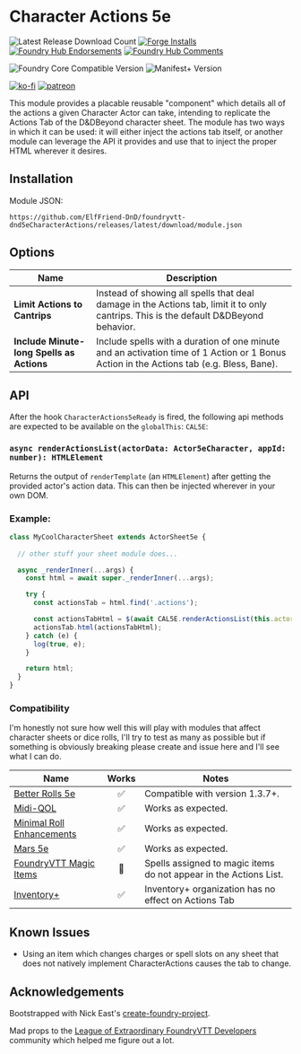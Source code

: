 # Character Actions 5e

![Latest Release Download Count](https://img.shields.io/badge/dynamic/json?label=Downloads@latest&query=assets%5B1%5D.download_count&url=https%3A%2F%2Fapi.github.com%2Frepos%2FElfFriend-DnD%2Ffoundryvtt-dnd5eCharacterActions%2Freleases%2Flatest)
[![Forge Installs](https://img.shields.io/badge/dynamic/json?label=Forge%20Installs&query=package.installs&suffix=%25&url=https%3A%2F%2Fforge-vtt.com%2Fapi%2Fbazaar%2Fpackage%2Fcharacter-actions-list-5e&colorB=4aa94a)](https://forge-vtt.com/bazaar#package=character-actions-list-5e)
[![Foundry Hub Endorsements](https://img.shields.io/endpoint?logoColor=white&url=https%3A%2F%2Fwww.foundryvtt-hub.com%2Fwp-json%2Fhubapi%2Fv1%2Fpackage%2Fcharacter-actions-list-5e%2Fshield%2Fendorsements)](https://www.foundryvtt-hub.com/package/character-actions-list-5e/)
[![Foundry Hub Comments](https://img.shields.io/endpoint?logoColor=white&url=https%3A%2F%2Fwww.foundryvtt-hub.com%2Fwp-json%2Fhubapi%2Fv1%2Fpackage%2Fcharacter-actions-list-5e%2Fshield%2Fcomments)](https://www.foundryvtt-hub.com/package/character-actions-list-5et/)


![Foundry Core Compatible Version](https://img.shields.io/badge/dynamic/json.svg?url=https%3A%2F%2Fraw.githubusercontent.com%2FElfFriend-DnD%2Ffoundryvtt-dnd5eCharacterActions%2Fmain%2Fsrc%2Fmodule.json&label=Foundry%20Version&query=$.compatibleCoreVersion&colorB=orange)
![Manifest+ Version](https://img.shields.io/badge/dynamic/json.svg?url=https%3A%2F%2Fraw.githubusercontent.com%2FElfFriend-DnD%2Ffoundryvtt-dnd5eCharacterActions%2Fmain%2Fsrc%2Fmodule.json&label=Manifest%2B%20Version&query=$.manifestPlusVersion&colorB=blue)


[![ko-fi](https://img.shields.io/badge/-buy%20me%20a%20coke-%23FF5E5B)](https://ko-fi.com/elffriend)
[![patreon](https://img.shields.io/badge/-patreon-%23FF424D)](https://www.patreon.com/ElfFriend_DnD)


This module provides a placable reusable "component" which details all of the actions a given Character Actor can take, intending to replicate the Actions Tab of the D&DBeyond character sheet. The module has two ways in which it can be used: it will either inject the actions tab itself, or another module can leverage the API it provides and use that to inject the proper HTML wherever it desires.

## Installation

Module JSON:

```
https://github.com/ElfFriend-DnD/foundryvtt-dnd5eCharacterActions/releases/latest/download/module.json
```

## Options

| **Name**                                  | Description                                                                                                                              |
| ----------------------------------------- | ---------------------------------------------------------------------------------------------------------------------------------------- |
| **Limit Actions to Cantrips**             | Instead of showing all spells that deal damage in the Actions tab, limit it to only cantrips. This is the default D&DBeyond behavior.    |
| **Include Minute-long Spells as Actions** | Include spells with a duration of one minute and an activation time of 1 Action or 1 Bonus Action in the Actions tab (e.g. Bless, Bane). |

## API

After the hook `CharacterActions5eReady` is fired, the following api methods are expected to be available on the `globalThis`: `CAL5E`:

### `async renderActionsList(actorData: Actor5eCharacter, appId: number): HTMLElement`

Returns the output of `renderTemplate` (an `HTMLElement`) after getting the provided actor's action data. This can then be injected wherever in your own DOM.

### Example:

```ts
class MyCoolCharacterSheet extends ActorSheet5e {
  
  // other stuff your sheet module does...

  async _renderInner(...args) {
    const html = await super._renderInner(...args);

    try {
      const actionsTab = html.find('.actions');

      const actionsTabHtml = $(await CAL5E.renderActionsList(this.actor));
      actionsTab.html(actionsTabHtml);
    } catch (e) {
      log(true, e);
    }

    return html;
  }
}
```


### Compatibility

I'm honestly not sure how well this will play with modules that affect character sheets or dice rolls, I'll try to test as many as possible but if something is obviously breaking please create and issue here and I'll see what I can do.

| **Name**                                                                                            |       Works        | Notes                                                             |
| --------------------------------------------------------------------------------------------------- | :----------------: | ----------------------------------------------------------------- |
| [Better Rolls 5e](https://github.com/RedReign/FoundryVTT-BetterRolls5e)                             | :white_check_mark: | Compatible with version 1.3.7+.                                   |
| [Midi-QOL](https://gitlab.com/tposney/midi-qol)                                                     | :white_check_mark: | Works as expected.                                                |
| [Minimal Roll Enhancements](https://github.com/schultzcole/FVTT-Minimal-Rolling-Enhancements-DND5E) | :white_check_mark: | Works as expected.                                                |
| [Mars 5e](https://github.com/Moerill/fvtt-mars-5e)                                                  | :white_check_mark: | Works as expected.                                                |
| [FoundryVTT Magic Items](https://gitlab.com/riccisi/foundryvtt-magic-items)                         |      :shrug:       | Spells assigned to magic items do not appear in the Actions List. |
| [Inventory+](https://github.com/syl3r86/inventory-plus)                                             | :white_check_mark: | Inventory+ organization has no effect on Actions Tab              |

## Known Issues
- Using an item which changes charges or spell slots on any sheet that does not natively implement CharacterActions causes the tab to change.

## Acknowledgements

Bootstrapped with Nick East's [create-foundry-project](https://gitlab.com/foundry-projects/foundry-pc/create-foundry-project).

Mad props to the [League of Extraordinary FoundryVTT Developers](https://forums.forge-vtt.com/c/package-development/11) community which helped me figure out a lot.
